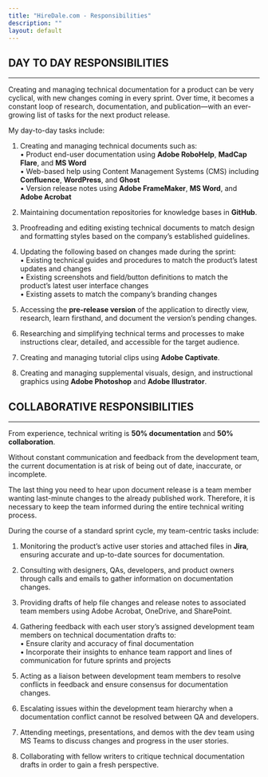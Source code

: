```yaml
---
title: "HireDale.com - Responsibilities"
description: ""
layout: default
---
```


## **DAY TO DAY RESPONSIBILITIES**
---
Creating and managing technical documentation for a product can be very cyclical, with new changes coming in every sprint. Over time, it becomes a constant loop of research, documentation, and publication—with an ever-growing list of tasks for the next product release.

My day-to-day tasks include:  

1. Creating and managing technical documents such as:  
   • Product end-user documentation using **Adobe RoboHelp**, **MadCap Flare**, and **MS Word**  
   • Web-based help using Content Management Systems (CMS) including **Confluence**, **WordPress**, and **Ghost**  
   • Version release notes using **Adobe FrameMaker**, **MS Word**, and **Adobe Acrobat**

2. Maintaining documentation repositories for knowledge bases in **GitHub**.   

3. Proofreading and editing existing technical documents to match design and formatting styles based on the company’s established guidelines.  

4. Updating the following based on changes made during the sprint:  
• Existing technical guides and procedures to match the product’s latest updates and changes  
• Existing screenshots and field/button definitions to match the product’s latest user interface changes  
• Existing assets to match the company’s branding changes  

5. Accessing the **pre-release version** of the application to directly view, research, learn firsthand, and document the version’s pending changes.  

6. Researching and simplifying technical terms and processes to make instructions clear, detailed, and accessible for the target audience.  

7. Creating and managing tutorial clips using **Adobe Captivate**.  

8. Creating and managing supplemental visuals, design, and instructional graphics using **Adobe Photoshop** and **Adobe Illustrator**.

## **COLLABORATIVE RESPONSIBILITIES**
---
From experience, technical writing is **50% documentation** and **50% collaboration**.  

Without constant communication and feedback from the development team, the current documentation is at risk of being out of date, inaccurate, or incomplete. 

The last thing you need to hear upon document release is a team member wanting last-minute changes to the already published work. Therefore, it is necessary to keep the team informed during the entire technical writing process.

During the course of a standard sprint cycle, my team-centric tasks include:  

1. Monitoring the product’s active user stories and attached files in **Jira**, ensuring accurate and up-to-date sources for documentation.  

2. Consulting with designers, QAs, developers, and product owners through calls and emails to gather information on documentation changes.  

3. Providing drafts of help file changes and release notes to associated team members using Adobe Acrobat, OneDrive, and SharePoint.  

4. Gathering feedback with each user story’s assigned development team members on technical documentation drafts to:  
   • Ensure clarity and accuracy of final documentation  
   • Incorporate their insights to enhance team rapport and lines of communication for future sprints and projects  

5. Acting as a liaison between development team members to resolve conflicts in feedback and ensure consensus for documentation changes.  

6. Escalating issues within the development team hierarchy when a documentation conflict cannot be resolved between QA and developers.  

7. Attending meetings, presentations, and demos with the dev team using MS Teams to discuss changes and progress in the user stories.  

8. Collaborating with fellow writers to critique technical documentation drafts in order to gain a fresh perspective.

